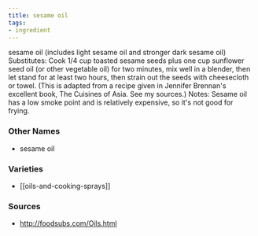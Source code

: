 ```yaml
---
title: sesame oil
tags:
- ingredient
---
```

sesame oil (includes light sesame oil and stronger dark sesame oil) Substitutes: Cook 1/4 cup toasted sesame seeds plus one cup sunflower seed oil (or other vegetable oil) for two minutes, mix well in a blender, then let stand for at least two hours, then strain out the seeds with cheesecloth or towel. (This is adapted from a recipe given in Jennifer Brennan's excellent book, The Cuisines of Asia. See my sources.) Notes: Sesame oil has a low smoke point and is relatively expensive, so it's not good for frying.

### Other Names

* sesame oil

### Varieties

* [[oils-and-cooking-sprays]]

### Sources
* http://foodsubs.com/Oils.html
